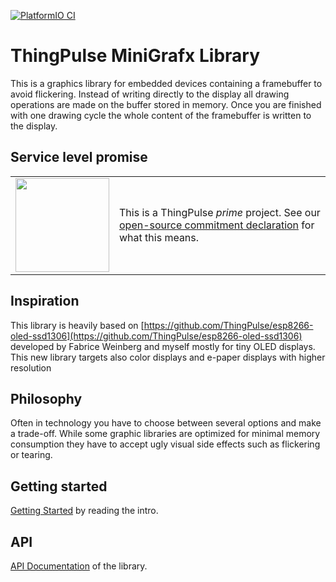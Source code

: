 [![PlatformIO CI](https://github.com/ThingPulse/minigrafx/actions/workflows/main.yml/badge.svg)](https://github.com/ThingPulse/minigrafx/actions/workflows/main.yml)

# ThingPulse MiniGrafx Library

This is a graphics library for embedded devices containing a framebuffer to avoid flickering. Instead of writing directly to the display all drawing operations are made on the buffer stored in memory. Once you are finished with one drawing cycle the whole content of the framebuffer is written to the display.

## Service level promise

<table><tr><td><img src="https://thingpulse.com/assets/ThingPulse-open-source-prime.png" width="150">
</td><td>This is a ThingPulse <em>prime</em> project. See our <a href="https://thingpulse.com/about/open-source-commitment/">open-source commitment declaration</a> for what this means.</td></tr></table>

## Inspiration

This library is heavily based on [https://github.com/ThingPulse/esp8266-oled-ssd1306](https://github.com/ThingPulse/esp8266-oled-ssd1306)
developed by Fabrice Weinberg and myself mostly for tiny OLED displays. This new library targets also color displays and e-paper displays with higher resolution

## Philosophy

Often in technology you have to choose between several options and make a trade-off. While some graphic libraries
are optimized for minimal memory consumption they have to accept ugly visual side effects such as flickering or tearing.

## Getting started

[Getting Started](Introduction.md) by reading the intro.

## API

[API Documentation](API.md) of the library.
